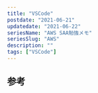 ```yaml
---
title: "VSCode"
postdate: "2021-06-21"
updatedate: "2021-06-22"
seriesName: "AWS SAA勉強メモ"
seriesSlug: "AWS"
description: ""
tags: ["VSCode"]
---
```


## 参考

